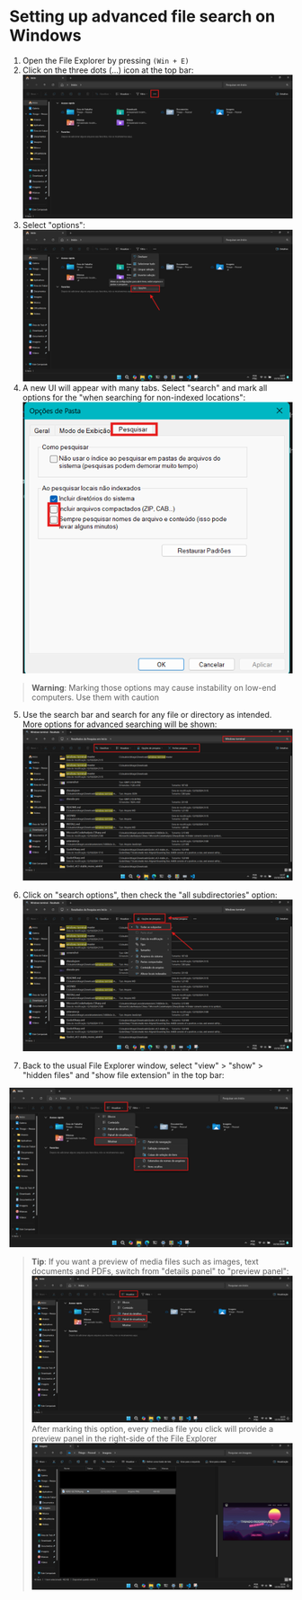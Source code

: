 # Setting up advanced file search on Windows

1. Open the File Explorer by pressing `(Win + E)`
2. Click on the three dots (...) icon at the top bar:
![alt text](options_top_bar.png)
3. Select "options": 
![alt text](options_button_top_bar.png)
4. A new UI will appear with many tabs. Select "search" and mark all options for the "when searching for non-indexed locations":
![alt text](check_search_options.png)

> __Warning__: Marking those options may cause instability on low-end computers. Use them with caution

5. Use the search bar and search for any file or directory as intended. More options for advanced searching will be shown:
![alt text](search_results.png)

6. Click on "search options", then check the "all subdirectories" option:
![alt text](check_recursive_search.png)

7. Back to the usual File Explorer window, select "view" > "show" > "hidden files" and "show file extension" in the top bar:

![alt text](showing_hidden_files_and_file_extension.png)

> __Tip__: If you want a preview of media files such as images, text documents and PDFs, switch from "details panel" to "preview panel":
> ![alt text](check_preview_panel.png)
> After marking this option, every media file you click will provide a preview panel in the right-side of the File Explorer
> ![alt text](media_preview.png)